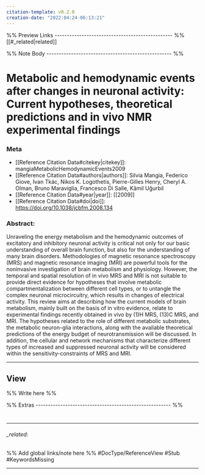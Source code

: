 ```yaml
---
citation-template: v0.2.0
creation-date: "2022:04:24-06:13:21"
---
```


%% Preview Links ------------------------------------------------ %%
[[#_related|related]]

%% Note Body --------------------------------------------------- %%
# Metabolic and hemodynamic events after changes in neuronal activity: Current hypotheses, theoretical predictions and in vivo NMR experimental findings

### Meta
- [[Reference Citation Data#citekey|citekey]]: mangiaMetabolicHemodynamicEvents2009
- [[Reference Citation Data#authors|authors]]: Silvia Mangia, Federico Giove, Ivan Tkác, Nikos K. Logothetis, Pierre-Gilles Henry, Cheryl A. Olman, Bruno Maraviglia, Francesco Di Salle, Kâmil Uğurbil
- [[Reference Citation Data#year|year]]: [[2009]]
- [[Reference Citation Data#doi|doi]]: https://doi.org/10.1038/jcbfm.2008.134

### Abstract:
Unraveling the energy metabolism and the hemodynamic outcomes of excitatory and inhibitory neuronal activity is critical not only for our basic understanding of overall brain function, but also for the understanding of many brain disorders. Methodologies of magnetic resonance spectroscopy (MRS) and magnetic resonance imaging (MRI) are powerful tools for the noninvasive investigation of brain metabolism and physiology. However, the temporal and spatial resolution of in vivo MRS and MRI is not suitable to provide direct evidence for hypotheses that involve metabolic compartmentalization between different cell types, or to untangle the complex neuronal microcircuitry, which results in changes of electrical activity. This review aims at describing how the current models of brain metabolism, mainly built on the basis of in vitro evidence, relate to experimental findings recently obtained in vivo by (1)H MRS, (13)C MRS, and MRI. The hypotheses related to the role of different metabolic substrates, the metabolic neuron-glia interactions, along with the available theoretical predictions of the energy budget of neurotransmission will be discussed. In addition, the cellular and network mechanisms that characterize different types of increased and suppressed neuronal activity will be considered within the sensitivity-constraints of MRS and MRI.

---

## View

%% Write here %%






%% Extras ------------------------------------------------------- %%
#
___

###### _related: 
%% Add global links/note here %%
#DocType/ReferenceView #Stub #KeywordsMissing 

___